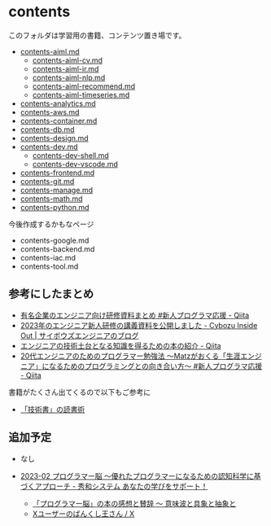 # contents

このフォルダは学習用の書籍、コンテンツ置き場です。

- [contents-aiml.md](./contents-aiml.md)
  - [contents-aiml-cv.md](./contents-aiml-cv.md)
  - [contents-aiml-ir.md](./contents-aiml-ir.md)
  - [contents-aiml-nlp.md](./contents-aiml-nlp.md)
  - [contents-aiml-recommend.md](./contents-aiml-recommend.md)
  - [contents-aiml-timeseries.md](./contents-aiml-timeseries.md)
- [contents-analytics.md](./contents-analytics.md)
- [contents-aws.md](./contents-aws.md)
- [contents-container.md](./contents-container.md)
- [contents-db.md](./contents-db.md)
- [contents-design.md](./contents-design.md)
- [contents-dev.md](./contents-dev.md)
  - [contents-dev-shell.md](./contents-dev-shell.md)
  - [contents-dev-vscode.md](./contents-dev-vscode.md)
- [contents-frontend.md](./contents-frontend.md)
- [contents-git.md](./contents-git.md)
- [contents-manage.md](./contents-manage.md)
- [contents-math.md](./contents-math.md)
- [contents-python.md](./contents-python.md)

今後作成するかもなページ

- contents-google.md
- contents-backend.md
- contents-iac.md
- contents-tool.md

## 参考にしたまとめ

- [有名企業のエンジニア向け研修資料まとめ #新人プログラマ応援 - Qiita](https://qiita.com/KNR109/items/f3268b311e11d5b821c0)
- [2023年のエンジニア新人研修の講義資料を公開しました - Cybozu Inside Out | サイボウズエンジニアのブログ](https://blog.cybozu.io/entry/2023/07/14/170000)
- [エンジニアの技術土台となる知識を得るための本の紹介 - Qiita](https://qiita.com/newta/items/4dfbd7ecf86ef74e70dd)
- [20代エンジニアのためのプログラマー勉強法 ～Matzがおくる「生涯エンジニア」になるためのプログラミングとの向き合い方～ #新人プログラマ応援 - Qiita](https://qiita.com/miyashiiii/items/ec19a1b50308133e528e)

書籍がたくさん出てくるので以下もご参考に

- [「技術書」の読書術](https://www.amazon.co.jp/dp/4798171549)

## 追加予定

- なし

- [2023-02 プログラマー脳 ～優れたプログラマーになるための認知科学に基づくアプローチ - 秀和システム あなたの学びをサポート！](https://www.shuwasystem.co.jp/book/9784798068534.html)
    - [「プログラマー脳」の本の感想と賛辞 〜 意味波と具象と抽象と](https://zenn.dev/339/articles/83caa21b9ad736)
    - [Xユーザーのばんくし王さん / X](https://twitter.com/vaaaaanquish/status/1661237308505604097)